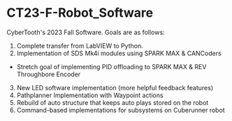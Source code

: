 # CT23-F-Robot_Software

CyberTooth's 2023 Fall Software. Goals are as follows:
1. Complete transfer from LabVIEW to Python.
2. Implementation of SDS Mk4i modules using SPARK MAX & CANCoders
  - Stretch goal of implementing PID offloading to SPARK MAX & REV Throughbore Encoder
3. New LED software implementation (more helpful feedback features)
4. Pathplanner Implementation with Waypoint actions
5. Rebuild of auto structure that keeps auto plays stored on the robot
6. Command-based implementations for subsystems on Cuberunner robot
